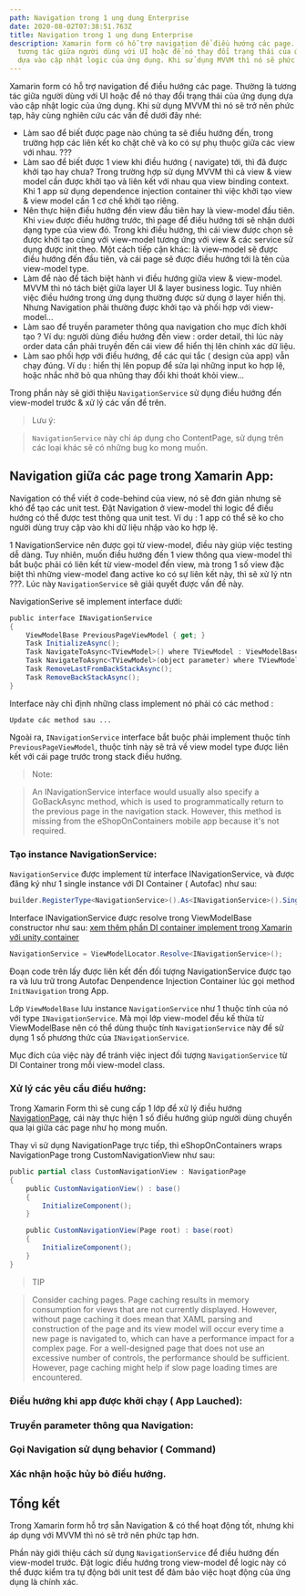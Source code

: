 ```yaml
---
path: Navigation trong 1 ung dung Enterprise
date: 2020-08-02T07:38:51.763Z
title: Navigation trong 1 ung dung Enterprise
description: Xamarin form có hỗ trợ navigation để điều hướng các page. Thường là
  tương tác giữa người dùng với UI hoặc để nó thay đổi trạng thái của ứng dụng
  dựa vào cập nhật logic của ứng dụng. Khi sử dụng MVVM thì nó sẽ phức tạp...
---
```

Xamarin form có hỗ trợ navigation để điều hướng các page. Thường là tương tác giữa người dùng với UI hoặc để nó thay đổi trạng thái của ứng dụng dựa vào cập nhật logic của ứng dụng. Khi sử dụng MVVM thì nó sẽ trở nên phức tạp, hãy cùng nghiên cứu các vấn đề dưới đây nhé:

* Làm sao để biết được page nào chúng ta sẽ điều hướng đến, trong trường hợp các liên kết ko chặt chẽ và ko có sự phụ thuộc giữa các view với nhau. ???
* Làm sao để biết được 1 view khi điều hướng ( navigate) tới, thì đã được khởi tạo hay chưa? Trong trường hợp sử dụng MVVM thì cả view & view model cần được khởi tạo và liên kết với nhau qua view binding context. Khi 1 app sử dụng dependence injection container thì việc khởi tạo view & view model cần 1 cơ chế khởi tạo riêng. 
* Nên thực hiện điều hướng đến view đầu tiên hay là view-model đầu tiên. Khi `view` được điều hướng trước, thì page để điều hướng tới sẽ nhận dưới dạng type của view đó. Trong khi điều hướng, thì cái view được chọn sẽ được khởi tạo cùng với view-model tương ứng với view & các service sử dụng được init theo. Một cách tiếp cận khác: là view-model sẽ được điều hướng đến đầu tiên, và cái page sẽ được điều hướng tới là tên của view-model type.
* Làm để nào để tách biệt hành vi điều hướng giữa view & view-model. MVVM thì nó tách biệt giữa layer UI & layer business logic. Tuy nhiên việc điều hướng trong ứng dụng thường được sử dụng ở layer hiển thị. Nhưng Navigation phải thường được khởi tạo và phối hợp với view-model...
* Làm sao để truyền parameter thông qua navigation cho mục đích khởi tạo ? Ví dụ: người dùng điều hướng đến view : order detail, thì lúc này order data cần phải truyền đến cái view để hiển thị lên chính xác dữ liệu.
* Làm sao phối hợp với điều hướng, để các qui tắc ( design của app) vẫn chạy đúng. Ví dụ : hiển thị lên popup để sửa lại những input ko hợp lệ, hoặc nhắc nhở bỏ qua nhũng thay đổi khi thoát khỏi view...

Trong phần này sẽ giới thiệu `NavigationService` sử dụng điều hướng đến view-model trước & xử lý các vấn đề trên.

> Lưu ý:

> `NavigationService` này chỉ áp dụng cho ContentPage, sử dụng trên các loại khác sẽ có những bug ko mong muốn.

## Navigation giữa các page trong Xamarin App:

Navigation có thể viết ở code-behind của view, nó sẽ đơn giản nhưng sẽ khó để tạo các unit test. Đặt Navigation ở view-model thì logic để điều hướng có thể được test thông qua unit test. Ví dụ : 1 app có thể sẽ ko cho người dùng truy cập vào khi dữ liệu nhập vào ko hợp lệ.

1 NavigationService nên được gọi từ view-model, điều này giúp việc testing dễ dàng. Tuy nhiên, muốn điều hướng đến 1 view thông qua view-model thì bắt buộc phải có liên kết từ view-model đến view, mà trong 1 số view đặc biệt thì những view-model đang active ko có sự liên kết này, thì sẽ xử lý ntn ???. Lúc này `NavigationService` sẽ giải quyết được vấn đề này. 

NavigationSerive sẽ implement interface dưới:

```csharp
public interface INavigationService  
{  
    ViewModelBase PreviousPageViewModel { get; }  
    Task InitializeAsync();  
    Task NavigateToAsync<TViewModel>() where TViewModel : ViewModelBase;  
    Task NavigateToAsync<TViewModel>(object parameter) where TViewModel : ViewModelBase;  
    Task RemoveLastFromBackStackAsync();  
    Task RemoveBackStackAsync();  
}
```

Interface này chỉ định những class implement nó phải có các method :

`Update các method sau ...`

Ngoài ra, `INavigationService` interface bắt buộc phải implement thuộc tính `PreviousPageViewModel`, thuộc tính này sẽ trả về view model type được liên kết với cái page trước trong stack điều hướng.

> Note:

> An INavigationService interface would usually also specify a GoBackAsync method, which is used to programmatically return to the previous page in the navigation stack. However, this method is missing from the eShopOnContainers mobile app because it's not required.

### Tạo instance NavigationService:

`NavigationService` được implement từ interface INavigationService, và được đăng ký như 1 single instance với DI Container ( Autofac) như sau:

```csharp
builder.RegisterType<NavigationService>().As<INavigationService>().SingleInstance();
```

Interface INavigationService được resolve trong ViewModelBase constructor như sau: [xem thêm phần DI container implement trong Xamarin với unity container](https://blog.quilv.com/blog/h%C6%B0%E1%BB%9Bng-d%E1%BA%ABn-chi-ti%E1%BA%BFt-implement-dependence-injection-v%E1%BB%9Bi-unity-container-trong-xamarin/)

```csharp
NavigationService = ViewModelLocator.Resolve<INavigationService>();
```

Đoạn code trên lấy được liên kết đến đối tượng NavigationService được tạo ra và lưu trữ trong Autofac Denpendence Injection Container lúc gọi method `InitNavigation` trong App.

Lớp `ViewModelBase` lưu instance `NavigationService` như 1 thuộc tính của nó với type `INavigationService`. Mà mọi lớp view-model đều kế thừa từ ViewModelBase nên có thể dùng thuộc tính `NavigationService` này để sử dụng 1 số phương thức của `INavigationService`.

Mục đích của việc này để tránh việc inject đối tượng `NavigationService` từ DI Container trong mỗi view-model class.

### Xử lý các yêu cầu điều hướng:

Trong Xamarin Form thì sẽ cung cấp 1 lớp để xử lý điều hướng [NavigationPage](https://docs.microsoft.com/en-us/dotnet/api/xamarin.forms.navigationpage), cái này thực hiện 1 số điều hướng giúp người dùng chuyển qua lại giữa các page như họ mong muốn.

Thay vì sử dụng NavigationPage trực tiếp, thì eShopOnContainers wraps NavigationPage trong CustomNavigationView như sau:

```csharp
public partial class CustomNavigationView : NavigationPage  
{  
    public CustomNavigationView() : base()  
    {  
        InitializeComponent();  
    }  

    public CustomNavigationView(Page root) : base(root)  
    {  
        InitializeComponent();  
    }  
}
```

> TIP

> Consider caching pages. Page caching results in memory consumption for views that are not currently displayed. However, without page caching it does mean that XAML parsing and construction of the page and its view model will occur every time a new page is navigated to, which can have a performance impact for a complex page. For a well-designed page that does not use an excessive number of controls, the performance should be sufficient. However, page caching might help if slow page loading times are encountered.

### Điều hướng khi app được khởi chạy ( App Lauched):

### Truyền parameter thông qua Navigation:

### Gọi Navigation sử dụng behavior ( Command)

### Xác nhận hoặc hủy bỏ điều hướng.

## Tổng kết

Trong Xamarin form hỗ trợ sẵn Navigation & có thể hoạt động tốt, nhưng khi áp dụng với MVVM thì nó sẽ trở nên phức tạp hơn.

Phần này giới thiệu cách sử dụng `NavigationService` để điều hướng đến view-model trước. Đặt logic điều hướng trong view-model để logic này có thể được kiểm tra tự động bởi unit test để đảm bảo việc hoạt động của ứng dụng là chính xác.